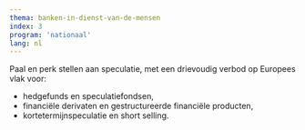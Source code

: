 ```yaml
---
thema: banken-in-dienst-van-de-mensen
index: 3
program: 'nationaal'
lang: nl
---
```

Paal en perk stellen aan speculatie, met een drievoudig verbod op Europees vlak voor:
* hedgefunds en speculatiefondsen,
* financiële derivaten en gestructureerde financiële producten,
* kortetermijnspeculatie en short selling.
